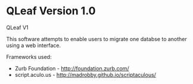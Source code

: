 QLeaf Version 1.0
===========

QLeaf V1


This software attempts to enable users to migrate one databse to another using a web interface.

Frameworks used:
- Zurb Foundation - http://foundation.zurb.com/
- script.aculo.us - http://madrobby.github.io/scriptaculous/
